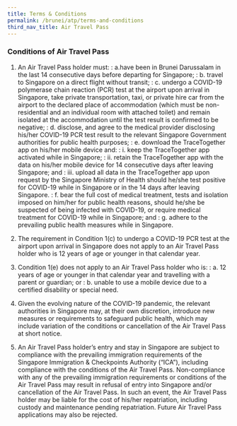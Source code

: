 ```yaml
---
title: Terms & Conditions
permalink: /brunei/atp/terms-and-conditions
third_nav_title: Air Travel Pass
---
```


### **Conditions of Air Travel Pass**

1. An Air Travel Pass holder must:
: a.have been in Brunei Darussalam in the last 14 consecutive days before departing for Singapore;
: b. travel to Singapore on a direct flight without transit;
: c. undergo a COVID-19 polymerase chain reaction (PCR) test at the airport upon arrival in Singapore, take private transportation, taxi, or private hire car from the airport to the declared place of accommodation (which must be non-residential and an individual room with attached toilet) and remain isolated at the accommodation until the test result is confirmed to be negative;
: d. disclose, and agree to the medical provider disclosing his/her COVID-19 PCR test result to the relevant Singapore Government authorities for public health purposes;
: e. download the TraceTogether app on his/her mobile device and:
  : i. keep the TraceTogether app activated while in Singapore;
  : ii. retain the TraceTogether app with the data on his/her mobile device for 14 consecutive days after leaving Singapore; and
  : iii. upload all data in the TraceTogether app upon request by the Singapore Ministry of Health should he/she test positive for COVID-19 while in Singapore or in the 14 days after leaving Singapore.
: f. bear the full cost of medical treatment, tests and isolation imposed on him/her for public health reasons, should he/she be suspected of being infected with COVID-19, or require medical treatment for COVID-19 while in Singapore; and
: g. adhere to the prevailing public health measures while in Singapore.

2. The requirement in Condition 1(c) to undergo a COVID-19 PCR test at the airport upon arrival in Singapore does not apply to an Air Travel Pass holder who is 12 years of age or younger in that calendar year.

3. Condition 1(e) does not apply to an Air Travel Pass holder who is:
: a. 12 years of age or younger in that calendar year and travelling with a parent or guardian; or
: b. unable to use a mobile device due to a certified disability or special need.

4. Given the evolving nature of the COVID-19 pandemic, the relevant authorities in Singapore may, at their own discretion, introduce new measures or requirements to safeguard public health, which may include variation of the conditions or cancellation of the Air Travel Pass at short notice.

5. An Air Travel Pass holder’s entry and stay in Singapore are subject to compliance with the prevailing immigration requirements of the Singapore Immigration & Checkpoints Authority (“ICA”), including compliance with the conditions of the Air Travel Pass. Non-compliance with any of the prevailing immigration requirements or conditions of the Air Travel Pass may result in refusal of entry into Singapore and/or cancellation of the Air Travel Pass. In such an event, the Air Travel Pass holder may be liable for the cost of his/her repatriation, including custody and maintenance pending repatriation. Future Air Travel Pass applications may also be rejected.
